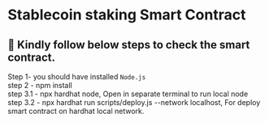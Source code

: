 <h1> Stablecoin staking Smart Contract</h1>

## 🚀 Kindly follow below steps to check the smart contract.

Step 1- you should have installed `Node.js` <br>
step 2 - npm install <br>
step 3.1 - npx hardhat node, Open in separate terminal to run local node <br>
step 3.2 - npx hardhat run scripts/deploy.js --network localhost, For deploy smart contract on hardhat local network. <br>






